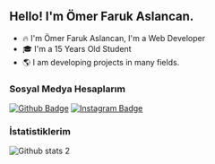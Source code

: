 ## Hello! I'm Ömer Faruk Aslancan.

- 🔥 I'm Ömer Faruk Aslancan, I'm a Web Developer
- 🎓 I'm a 15 Years Old Student 
- 🌎 I am developing projects in many fields.

### Sosyal Medya Hesaplarım
[![Github Badge](https://img.shields.io/badge/-Github-000?style=quare&labelColor=000&logo=Github&logoColor=white&link=link)]([link](https://github.com/TheOmerS)) 
[![Instagram Badge](https://img.shields.io/badge/-Instagram-C13584?style=flat-quare&labelColor=C13584&logo=instagram&logoColor=white&link=link)](https://www.instagram.com/the0mers0/) 

### İstatistiklerim 
![Github stats 2](https://github-readme-stats.vercel.app/api?username=TheOmers&show_icons=true&theme=radical)
